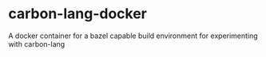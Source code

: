 # carbon-lang-docker
A docker container for a bazel capable build environment for experimenting with carbon-lang
